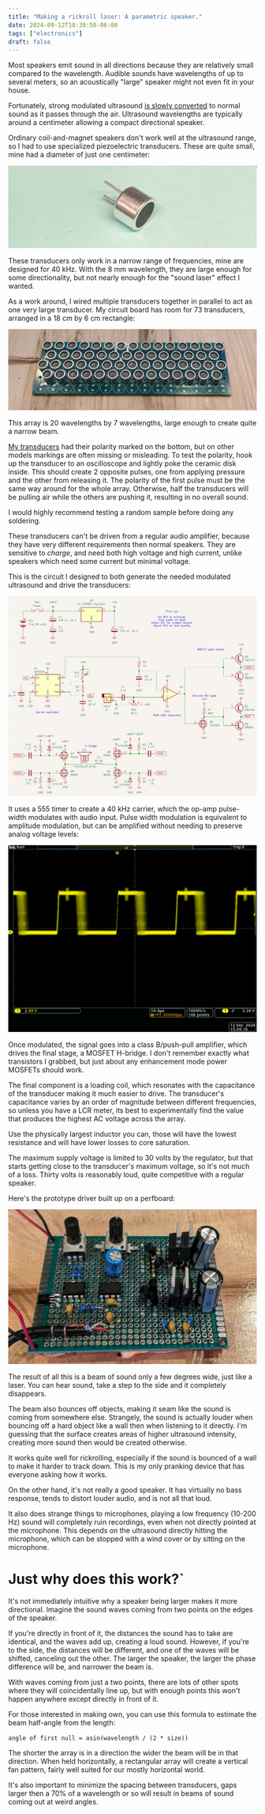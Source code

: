 ```yaml
---
title: "Making a rickroll laser: A parametric speaker."
date: 2024-09-12T18:38:50-06:00
tags: ["electronics"]
draft: false
---
```


Most speakers emit sound in all directions because they are relatively small compared to the wavelength.
Audible sounds have wavelengths of up to several meters, so an acoustically "large" speaker might not even fit in your house.

Fortunately, strong modulated ultrasound [is slowly converted](https://en.wikipedia.org/wiki/Nonlinear_acoustics) to normal sound as it passes through the air.
Ultrasound wavelengths are typically around a centimeter allowing a compact directional speaker.

Ordinary coil-and-magnet speakers don't work well at the ultrasound range, so I had to use specialized piezoelectric transducers.
These are quite small, mine had a diameter of just one centimeter:

![A photograph showing a small transducer in a metal can](trans.jpg)

These transducers only work in a narrow range of frequencies, mine are designed for 40 kHz.
With the 8 mm wavelength, they are large enough for some directionality, but not nearly enough for the "sound laser" effect I wanted.

As a work around, I wired multiple transducers together in parallel to act as one very large transducer.
My circuit board has room for 73 transducers, arranged in a 18 cm by 6 cm rectangle:

![A photograph of a large array of transducers](array.jpg)

This array is 20 wavelengths by 7 wavelengths, large enough to create quite a narrow beam.

[My transducers](https://www.digikey.com/en/products/detail/cui-devices/CUSA-TR80-15-2000-TH/13687405) had their polarity marked on the bottom, but on other models markings are often missing or misleading.
To test the polarity, hook up the transducer to an oscilloscope and lightly poke the ceramic disk inside. 
This should create 2 opposite pulses, one from applying pressure and the other from releasing it.
The polarity of the first pulse must be the same way around for the whole array.
Otherwise, half the transducers will be pulling air while the others are pushing it, resulting in no overall sound.

I would highly recommend testing a random sample before doing any soldering.

These transducers can't be driven from a regular audio amplifier, because they have very different requirements then normal speakers.
They are sensitive to *charge*, and need both high voltage and high current, unlike speakers which need some current but minimal voltage.

This is the circuit I designed to both generate the needed modulated ultrasound and drive the transducers:

![A schematic diagram of the driver](driver_sch.png)

It uses a 555 timer to create a 40 kHz carrier, which the op-amp pulse-width modulates with audio input.
Pulse width modulation is equivalent to amplitude modulation, but can be amplified without needing to preserve analog voltage levels:

![A scope trace showing pulse width modulation](pwm.png)

Once modulated, the signal goes into a class B/push-pull amplifier, which drives the final stage, a MOSFET H-bridge.
I don't remember exactly what transistors I grabbed, but just about any enhancement mode power MOSFETs should work.

The final component is a loading coil, which resonates with the capacitance of the transducer making it much easier to drive.
The transducer's capacitance varies by an order of magnitude between different frequencies, so unless you have a LCR meter, its best to experimentally find the value that produces the highest AC voltage across the array.

Use the physically largest inductor you can, those will have the lowest resistance and will have lower losses to core saturation.

The maximum supply voltage is limited to 30 volts by the regulator, but that starts getting close to the transducer's maximum voltage, so it's not much of a loss.
Thirty volts is reasonably loud, quite competitive with a regular speaker.

Here's the prototype driver built up on a perfboard:

![A photograph of the assembled driver](driver.jpg)

The result of all this is a beam of sound only a few degrees wide, just like a laser.
You can hear sound, take a step to the side and it completely disappears.

The beam also bounces off objects, making it seam like the sound is coming from somewhere else.
Strangely, the sound is actually louder when bouncing off a hard object like a wall then when listening to it directly. 
I'm guessing that the surface creates areas of higher ultrasound intensity, creating more sound then would be created otherwise.

It works quite well for rickrolling, especially if the sound is bounced of a wall to make it harder to track down.
This is my only pranking device that has everyone asking how it works.

On the other hand, it's not really a good speaker.
It has virtually no bass response, tends to distort louder audio, and is not all that loud.

It also does strange things to microphones, playing a low frequency (10-200 Hz) sound will completely ruin recordings, even when not directly pointed at the microphone.
This depends on the ultrasound directly hitting the microphone, which can be stopped with a wind cover or by sitting on the microphone.

# Just why does this work?`

It's not immediately intuitive why a speaker being larger makes it more directional.
Imagine the sound waves coming from two points on the edges of the speaker.

If you're directly in front of it, the distances the sound has to take are identical, and the waves add up, creating a loud sound.
However, if you're to the side, the distances will be different, and one of the waves will be shifted, canceling out the other.
The larger the speaker, the larger the phase difference will be, and narrower the beam is.

With waves coming from just a two points, there are lots of other spots where they will coincidentally line up, but with enough points this won't happen anywhere except directly in front of it.

For those interested in making own, you can use this formula to estimate the beam half-angle from the length:

```
angle of first null = asin(wavelength / (2 * size))
```

The shorter the array is in a direction the wider the beam will be in that direction.
When held horizontally, a rectangular array will create a vertical fan pattern, fairly well suited for our mostly horizontal world.

It's also important to minimize the spacing between transducers, gaps larger then a 70% of a wavelength or so will result in beams of sound coming out at weird angles.
